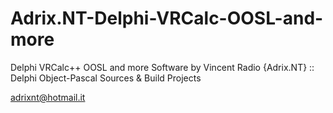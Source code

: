 # Adrix.NT-Delphi-VRCalc-OOSL-and-more
Delphi VRCalc++ OOSL and more Software by Vincent Radio {Adrix.NT}
:: Delphi Object-Pascal Sources & Build Projects

adrixnt@hotmail.it
